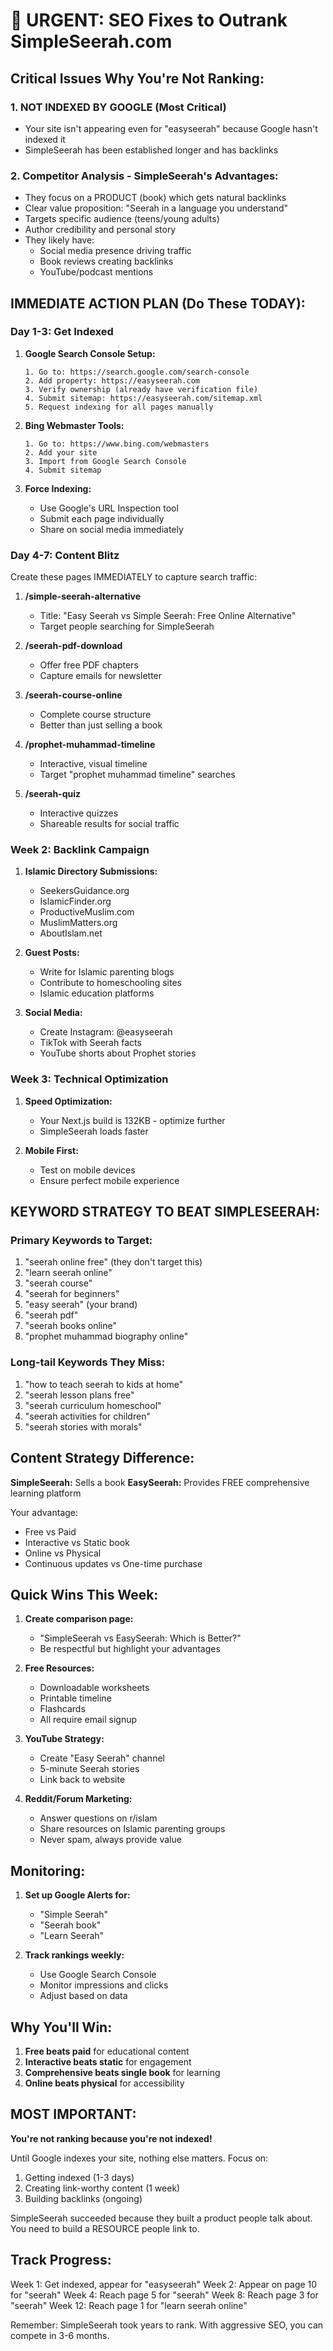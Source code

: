 # 🚨 URGENT: SEO Fixes to Outrank SimpleSeerah.com

## Critical Issues Why You're Not Ranking:

### 1. **NOT INDEXED BY GOOGLE** (Most Critical)
- Your site isn't appearing even for "easyseerah" because Google hasn't indexed it
- SimpleSeerah has been established longer and has backlinks

### 2. **Competitor Analysis - SimpleSeerah's Advantages:**
- They focus on a PRODUCT (book) which gets natural backlinks
- Clear value proposition: "Seerah in a language you understand"
- Targets specific audience (teens/young adults)
- Author credibility and personal story
- They likely have:
  - Social media presence driving traffic
  - Book reviews creating backlinks
  - YouTube/podcast mentions

## IMMEDIATE ACTION PLAN (Do These TODAY):

### Day 1-3: Get Indexed
1. **Google Search Console Setup:**
   ```
   1. Go to: https://search.google.com/search-console
   2. Add property: https://easyseerah.com
   3. Verify ownership (already have verification file)
   4. Submit sitemap: https://easyseerah.com/sitemap.xml
   5. Request indexing for all pages manually
   ```

2. **Bing Webmaster Tools:**
   ```
   1. Go to: https://www.bing.com/webmasters
   2. Add your site
   3. Import from Google Search Console
   4. Submit sitemap
   ```

3. **Force Indexing:**
   - Use Google's URL Inspection tool
   - Submit each page individually
   - Share on social media immediately

### Day 4-7: Content Blitz
Create these pages IMMEDIATELY to capture search traffic:

1. **/simple-seerah-alternative**
   - Title: "Easy Seerah vs Simple Seerah: Free Online Alternative"
   - Target people searching for SimpleSeerah

2. **/seerah-pdf-download**
   - Offer free PDF chapters
   - Capture emails for newsletter

3. **/seerah-course-online**
   - Complete course structure
   - Better than just selling a book

4. **/prophet-muhammad-timeline**
   - Interactive, visual timeline
   - Target "prophet muhammad timeline" searches

5. **/seerah-quiz**
   - Interactive quizzes
   - Shareable results for social traffic

### Week 2: Backlink Campaign

1. **Islamic Directory Submissions:**
   - SeekersGuidance.org
   - IslamicFinder.org
   - ProductiveMuslim.com
   - MuslimMatters.org
   - AboutIslam.net

2. **Guest Posts:**
   - Write for Islamic parenting blogs
   - Contribute to homeschooling sites
   - Islamic education platforms

3. **Social Media:**
   - Create Instagram: @easyseerah
   - TikTok with Seerah facts
   - YouTube shorts about Prophet stories

### Week 3: Technical Optimization

1. **Speed Optimization:**
   - Your Next.js build is 132KB - optimize further
   - SimpleSeerah loads faster

2. **Mobile First:**
   - Test on mobile devices
   - Ensure perfect mobile experience

## KEYWORD STRATEGY TO BEAT SIMPLESEERAH:

### Primary Keywords to Target:
1. "seerah online free" (they don't target this)
2. "learn seerah online" 
3. "seerah course"
4. "seerah for beginners"
5. "easy seerah" (your brand)
6. "seerah pdf"
7. "seerah books online"
8. "prophet muhammad biography online"

### Long-tail Keywords They Miss:
1. "how to teach seerah to kids at home"
2. "seerah lesson plans free"
3. "seerah curriculum homeschool"
4. "seerah activities for children"
5. "seerah stories with morals"

## Content Strategy Difference:

**SimpleSeerah:** Sells a book
**EasySeerah:** Provides FREE comprehensive learning platform

Your advantage:
- Free vs Paid
- Interactive vs Static book
- Online vs Physical
- Continuous updates vs One-time purchase

## Quick Wins This Week:

1. **Create comparison page:**
   - "SimpleSeerah vs EasySeerah: Which is Better?"
   - Be respectful but highlight your advantages

2. **Free Resources:**
   - Downloadable worksheets
   - Printable timeline
   - Flashcards
   - All require email signup

3. **YouTube Strategy:**
   - Create "Easy Seerah" channel
   - 5-minute Seerah stories
   - Link back to website

4. **Reddit/Forum Marketing:**
   - Answer questions on r/islam
   - Share resources on Islamic parenting groups
   - Never spam, always provide value

## Monitoring:

1. **Set up Google Alerts for:**
   - "Simple Seerah"
   - "Seerah book"
   - "Learn Seerah"

2. **Track rankings weekly:**
   - Use Google Search Console
   - Monitor impressions and clicks
   - Adjust based on data

## Why You'll Win:

1. **Free beats paid** for educational content
2. **Interactive beats static** for engagement
3. **Comprehensive beats single book** for learning
4. **Online beats physical** for accessibility

## MOST IMPORTANT:

**You're not ranking because you're not indexed!**

Until Google indexes your site, nothing else matters. Focus on:
1. Getting indexed (1-3 days)
2. Creating link-worthy content (1 week)
3. Building backlinks (ongoing)

SimpleSeerah succeeded because they built a product people talk about. You need to build a RESOURCE people link to.

## Track Progress:

Week 1: Get indexed, appear for "easyseerah"
Week 2: Appear on page 10 for "seerah"
Week 4: Reach page 5 for "seerah"
Week 8: Reach page 3 for "seerah"
Week 12: Reach page 1 for "learn seerah online"

Remember: SimpleSeerah took years to rank. With aggressive SEO, you can compete in 3-6 months.